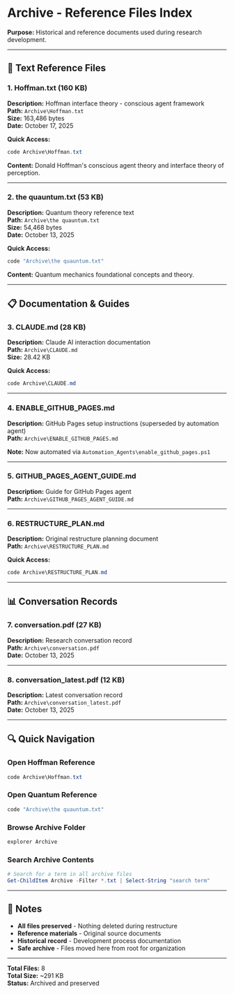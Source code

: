 # Archive - Reference Files Index

**Purpose:** Historical and reference documents used during research development.

---

## 📄 Text Reference Files

### 1. Hoffman.txt (160 KB)
**Description:** Hoffman interface theory - conscious agent framework  
**Path:** `Archive\Hoffman.txt`  
**Size:** 163,486 bytes  
**Date:** October 17, 2025  

**Quick Access:**
```powershell
code Archive\Hoffman.txt
```

**Content:** Donald Hoffman's conscious agent theory and interface theory of perception.

---

### 2. the quauntum.txt (53 KB)
**Description:** Quantum theory reference text  
**Path:** `Archive\the quauntum.txt`  
**Size:** 54,468 bytes  
**Date:** October 13, 2025  

**Quick Access:**
```powershell
code "Archive\the quauntum.txt"
```

**Content:** Quantum mechanics foundational concepts and theory.

---

## 📋 Documentation & Guides

### 3. CLAUDE.md (28 KB)
**Description:** Claude AI interaction documentation  
**Path:** `Archive\CLAUDE.md`  
**Size:** 28.42 KB  

**Quick Access:**
```powershell
code Archive\CLAUDE.md
```

---

### 4. ENABLE_GITHUB_PAGES.md
**Description:** GitHub Pages setup instructions (superseded by automation agent)  
**Path:** `Archive\ENABLE_GITHUB_PAGES.md`  

**Note:** Now automated via `Automation_Agents\enable_github_pages.ps1`

---

### 5. GITHUB_PAGES_AGENT_GUIDE.md
**Description:** Guide for GitHub Pages agent  
**Path:** `Archive\GITHUB_PAGES_AGENT_GUIDE.md`  

---

### 6. RESTRUCTURE_PLAN.md
**Description:** Original restructure planning document  
**Path:** `Archive\RESTRUCTURE_PLAN.md`  

**Quick Access:**
```powershell
code Archive\RESTRUCTURE_PLAN.md
```

---

## 📊 Conversation Records

### 7. conversation.pdf (27 KB)
**Description:** Research conversation record  
**Path:** `Archive\conversation.pdf`  
**Date:** October 13, 2025  

---

### 8. conversation_latest.pdf (12 KB)
**Description:** Latest conversation record  
**Path:** `Archive\conversation_latest.pdf`  
**Date:** October 13, 2025  

---

## 🔍 Quick Navigation

### Open Hoffman Reference
```powershell
code Archive\Hoffman.txt
```

### Open Quantum Reference
```powershell
code "Archive\the quauntum.txt"
```

### Browse Archive Folder
```powershell
explorer Archive
```

### Search Archive Contents
```powershell
# Search for a term in all archive files
Get-ChildItem Archive -Filter *.txt | Select-String "search term"
```

---

## 📝 Notes

- **All files preserved** - Nothing deleted during restructure
- **Reference materials** - Original source documents
- **Historical record** - Development process documentation
- **Safe archive** - Files moved here from root for organization

---

**Total Files:** 8  
**Total Size:** ~291 KB  
**Status:** Archived and preserved
